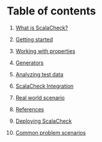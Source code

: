 Table of contents
=================
1. [What is ScalaCheck?](introduction.md)

2. [Getting started](getting-started.md)

3. [Working with properties](working-with-properties.md)

4. [Generators](generators.md)

5. [Analyzing test data](analyzing-test-data.md)

6. [ScalaCheck Integration](scalacheck-integration.md)

7. [Real world scenario](real-world-scenario.md)

8. [References](references.md)

9. [Deploying ScalaCheck](deploying-scalacheck.md)

10. [Common problem scenarios](common-problem-scenarios.md)

